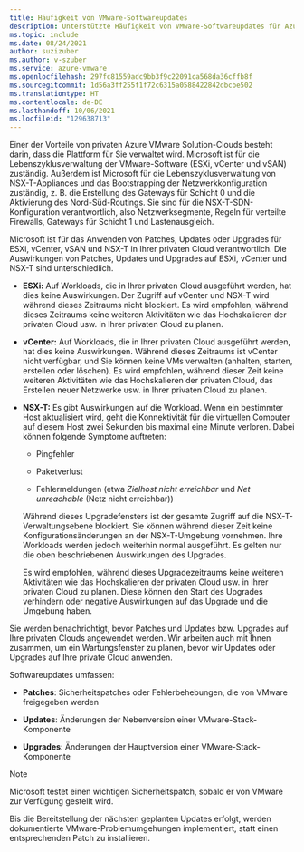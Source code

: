 ```yaml
---
title: Häufigkeit von VMware-Softwareupdates
description: Unterstützte Häufigkeit von VMware-Softwareupdates für Azure VMware Solution.
ms.topic: include
ms.date: 08/24/2021
author: suzizuber
ms.author: v-szuber
ms.service: azure-vmware
ms.openlocfilehash: 297fc81559adc9bb3f9c22091ca568da36cffb8f
ms.sourcegitcommit: 1d56a3ff255f1f72c6315a0588422842dbcbe502
ms.translationtype: HT
ms.contentlocale: de-DE
ms.lasthandoff: 10/06/2021
ms.locfileid: "129638713"
---
```

<!-- Used in faq.md and concepts-private-clouds-clusters.md -->

Einer der Vorteile von privaten Azure VMware Solution-Clouds besteht darin, dass die Plattform für Sie verwaltet wird.  Microsoft ist für die Lebenszyklusverwaltung der VMware-Software (ESXi, vCenter und vSAN) zuständig. Außerdem ist Microsoft für die Lebenszyklusverwaltung von NSX-T-Appliances und das Bootstrapping der Netzwerkkonfiguration zuständig, z. B. die Erstellung des Gateways für Schicht 0 und die Aktivierung des Nord-Süd-Routings. Sie sind für die NSX-T-SDN-Konfiguration verantwortlich, also Netzwerksegmente, Regeln für verteilte Firewalls, Gateways für Schicht 1 und Lastenausgleich. 

Microsoft ist für das Anwenden von Patches, Updates oder Upgrades für ESXi, vCenter, vSAN und NSX-T in Ihrer privaten Cloud verantwortlich. Die Auswirkungen von Patches, Updates und Upgrades auf ESXi, vCenter und NSX-T sind unterschiedlich. 

- **ESXi:** Auf Workloads, die in Ihrer privaten Cloud ausgeführt werden, hat dies keine Auswirkungen. Der Zugriff auf vCenter und NSX-T wird während dieses Zeitraums nicht blockiert.  Es wird empfohlen, während dieses Zeitraums keine weiteren Aktivitäten wie das Hochskalieren der privaten Cloud usw. in Ihrer privaten Cloud zu planen.

- **vCenter:** Auf Workloads, die in Ihrer privaten Cloud ausgeführt werden, hat dies keine Auswirkungen. Während dieses Zeitraums ist vCenter nicht verfügbar, und Sie können keine VMs verwalten (anhalten, starten, erstellen oder löschen). Es wird empfohlen, während dieser Zeit keine weiteren Aktivitäten wie das Hochskalieren der privaten Cloud, das Erstellen neuer Netzwerke usw. in Ihrer privaten Cloud zu planen.

- **NSX-T:** Es gibt Auswirkungen auf die Workload. Wenn ein bestimmter Host aktualisiert wird, geht die Konnektivität für die virtuellen Computer auf diesem Host zwei Sekunden bis maximal eine Minute verloren. Dabei können folgende Symptome auftreten:

   - Pingfehler

   - Paketverlust

   - Fehlermeldungen (etwa *Zielhost nicht erreichbar* und *Net unreachable* (Netz nicht erreichbar))

   Während dieses Upgradefensters ist der gesamte Zugriff auf die NSX-T-Verwaltungsebene blockiert. Sie können während dieser Zeit keine Konfigurationsänderungen an der NSX-T-Umgebung vornehmen.  Ihre Workloads werden jedoch weiterhin normal ausgeführt. Es gelten nur die oben beschriebenen Auswirkungen des Upgrades.
 
   Es wird empfohlen, während dieses Upgradezeitraums keine weiteren Aktivitäten wie das Hochskalieren der privaten Cloud usw. in Ihrer privaten Cloud zu planen. Diese können den Start des Upgrades verhindern oder negative Auswirkungen auf das Upgrade und die Umgebung haben.
 
Sie werden benachrichtigt, bevor Patches und Updates bzw. Upgrades auf Ihre privaten Clouds angewendet werden. Wir arbeiten auch mit Ihnen zusammen, um ein Wartungsfenster zu planen, bevor wir Updates oder Upgrades auf Ihre private Cloud anwenden.


Softwareupdates umfassen:

- **Patches**: Sicherheitspatches oder Fehlerbehebungen, die von VMware freigegeben werden

- **Updates**: Änderungen der Nebenversion einer VMware-Stack-Komponente

- **Upgrades**: Änderungen der Hauptversion einer VMware-Stack-Komponente

>[!NOTE]
>Microsoft testet einen wichtigen Sicherheitspatch, sobald er von VMware zur Verfügung gestellt wird.

Bis die Bereitstellung der nächsten geplanten Updates erfolgt, werden dokumentierte VMware-Problemumgehungen implementiert, statt einen entsprechenden Patch zu installieren.
